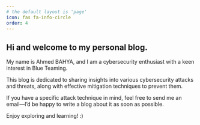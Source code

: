 ```yaml
---
# the default layout is 'page'
icon: fas fa-info-circle
order: 4
---
```

## Hi and welcome to my personal blog.

My name is Ahmed BAHYA, and I am a cybersecurity enthusiast with a keen interest in Blue Teaming.

This blog is dedicated to sharing insights into various cybersecurity attacks and threats, along with effective mitigation techniques to prevent them.

If you have a specific attack technique in mind, feel free to send me an email—I’d be happy to write a blog about it as soon as possible.

Enjoy exploring and learning! :)